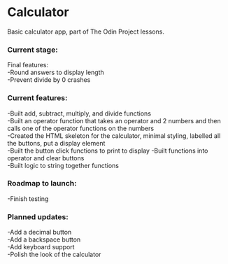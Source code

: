 # Calculator  

Basic calculator app, part of The Odin Project lessons.  

### Current stage:  

Final features:    
-Round answers to display length  
-Prevent divide by 0 crashes  

### Current features:  

-Built add, subtract, multiply, and divide functions  
-Built an operator function that takes an operator and 2 numbers and then calls one of the operator functions on the numbers  
-Created the HTML skeleton for the calculator, minimal styling, labelled all the buttons, put a display element  
-Built the button click functions to print to display
-Built functions into operator and clear buttons  
-Built logic to string together functions  

### Roadmap to launch:  

-Finish testing  

### Planned updates:  

-Add a decimal button  
-Add a backspace button  
-Add keyboard support  
-Polish the look of the calculator